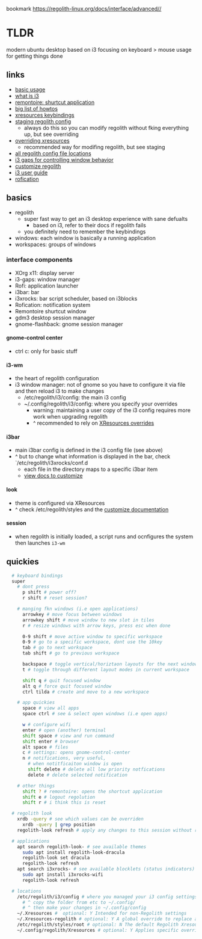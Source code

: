 bookmark
  <https://regolith-linux.org/docs/interface/advanced//>

# TLDR

modern ubuntu desktop based on i3
focusing on keyboard > mouse usage for getting things done

## links

- [basic usage](https://regolith-linux.org/docs/getting-started/basics/)
- [what is i3](https://www.omgubuntu.co.uk/2019/06/install-regolith-linux-i3-gaps-ubuntu)
- [remontoire: shurtcut application](https://github.com/regolith-linux/remontoire)
- [big list of howtos](https://regolith-linux.org/docs/howtos/)
- [xresources keybindings](https://regolith-linux.org/docs/reference/xresources/)
- [staging regolith config](https://regolith-linux.org/docs/howtos/stage-configs/)
  - always do this so you can modify regolith without fking everything up, but see overriding
- [overriding xresources](https://regolith-linux.org/docs/howtos/override-xres/)
  - recommended way for modifing regolith, but see staging
- [all regolith config file locations](https://regolith-linux.org/docs/reference/configurations/)
- [i3 gaps for controlling window behavior](https://github.com/Airblader/i3)
- [customize regolith](https://regolith-linux.org/docs/customize/)
- [i3 user guide](https://i3wm.org/docs/userguide.html)
- [rofication](https://github.com/DaveDavenport/Rofication)

## basics

- regolith
  - super fast way to get an i3 desktop experience with sane defualts
    - based on i3, refer to their docs if regolith fails
  - you definitely need to remember the keybindings
- windows: each window is basically a running application
- workspaces: groups of windows

### interface components

- XOrg x11: display server
- i3-gaps: window manager
- Rofi: application launcher
- i3bar: bar
- i3xrocks: bar script scheduler, based on i3blocks
- Rofication: notification system
- Remontoire shurtcut window
- gdm3 desktop session manager
- gnome-flashback: gnome session manager

#### gnome-control center

- ctrl c: only for basic stuff

#### i3-wm

- the heart of regolith configuration
- i3 window manager: not of gnome so you have to configure it via file and then reload i3 to make changes
  - /etc/regolith/i3/config: the main i3 config
  - ~/.config/regolith/i3/config: where you specify your overrides
    - warning: maintaining a user copy of the i3 config requires more work when upgrading regolith
    - ^ recommended to rely on [XResources overrides](https://regolith-linux.org/docs/howtos/override-xres/)

#### i3bar

- main i3bar config is defined in the i3 config file (see above)
- ^ but to change what information is displayed in the bar, check `/etc/regolith/i3xrocks/conf.d
  - each file in the directory maps to a specific i3bar item
  - [view docs to customize](https://regolith-linux.org/docs/howtos/add-remove-blocklets/)

#### look

- theme is configured via XResources
- ^ check /etc/regolith/styles and the [customize documentation](https://regolith-linux.org/docs/customize/)

#### session

- when regolith is initially loaded, a script runs and ocnfigures the system then launches `i3-wm`

## quickies

```sh
  # keyboard bindings
  super
    # dont press
      p shift # power off?
      r shift # reset session?

    # manging fkn windows (i.e open applications)
      arrowkey # move focus between windows
      arrowkey shift # move window to new slot in tiles
      r # resize windows with arrow keys, press esc when done

      0-9 shift # move active window to specific workspace
      0-9 # go to a specific workspace, dont use the 10key
      tab # go to next workspace
      tab shift # go to previous workspace

      backspace # toggle vertical/horiztaon layouts for the next window launched
      t # toggle through different layout modes in current workspace

      shift q # quit focused window
      alt q # force quit focused window
      ctrl tilda # create and move to a new workspace

    # app quickies
      space # view all apps
      space ctrl # see & select open windows (i.e open apps)

      w # configure wifi
      enter # open (another) terminal
      shift space # view and run command
      shift enter # browser
      alt space # files
      c # settings: opens gnome-control-center
      n # notifications, very useful,
        # when notitficaiton window is open
        shift delete # delete all low priority notfications
        delete # delete selected notification

    # other things
      shift ? # remontoire: opens the shortcut application
      shift e # logout regolution
      shift r # i think this is reset

  # regolith look
    xrdb -query # see which values can be overriden
      xrdb -query | grep position
    regolith-look refresh # apply any changes to this session without relogging

  # applications
    apt search regolith-look- # see available themes
      sudo apt install regolith-look-dracula
      regolith-look set dracula
      regolith-look refresh
    apt search i3xrocks- # see available blocklets (status indicators)
      sudo apt install i3xrocks-wifi
      regolith-look refresh

  # locations
    /etc/regolith/i3/config # where you managed your i3 config settings
      # ^ copy the folder from etc to ~/.config/
      # ^ then make your changes in ~/.config/config
    ~/.Xresources #  optional: Y Intended for non-Regolith settings
    ~/.Xresources-regolith # optional: Y A global override to replace all Regolith settings
    /etc/regolith/styles/root # optional: N The default Regolith Xresources file if ~/.Xresources-regolith does not exist
    ~/.config/regolith/Xresources # optional: Y Applies specific overrides to Xresources defaults


```
